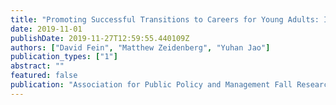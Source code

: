 ```yaml
---
title: "Promoting Successful Transitions to Careers for Young Adults: Impacts on School to Work Sequences"
date: 2019-11-01
publishDate: 2019-11-27T12:59:55.440109Z
authors: ["David Fein", "Matthew Zeidenberg", "Yuhan Jao"]
publication_types: ["1"]
abstract: ""
featured: false
publication: "Association for Public Policy and Management Fall Research Conference"
---
```


